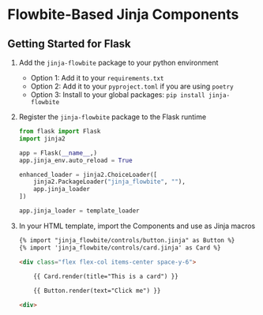 # Flowbite-Based Jinja Components

## Getting Started for Flask

1. Add the `jinja-flowbite` package to your python environment

    - Option 1: Add it to your `requirements.txt`
    - Option 2: Add it to your `pyproject.toml` if you are using `poetry`
    - Option 3: Install to your global packages: `pip install jinja-flowbite`

2. Register the `jinja-flowbite` package to the Flask runtime

    ```python
    from flask import Flask
    import jinja2

    app = Flask(__name__,)
    app.jinja_env.auto_reload = True

    enhanced_loader = jinja2.ChoiceLoader([
        jinja2.PackageLoader("jinja_flowbite", ""),
        app.jinja_loader
    ])

    app.jinja_loader = template_loader
    ```

3. In your HTML template, import the Components and use as Jinja macros

    ```html
    {% import "jinja_flowbite/controls/button.jinja" as Button %}
    {% import 'jinja_flowbite/controls/card.jinja' as Card %}

    <div class="flex flex-col items-center space-y-6">
        
        {{ Card.render(title="This is a card") }}

        {{ Button.render(text="Click me") }}

    <div>
    ```

